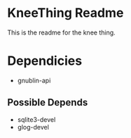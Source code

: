 # KneeThing Readme #
This is the readme for the knee thing.

# Dependicies #
* gnublin-api

## Possible Depends ##
* sqlite3-devel
* glog-devel

